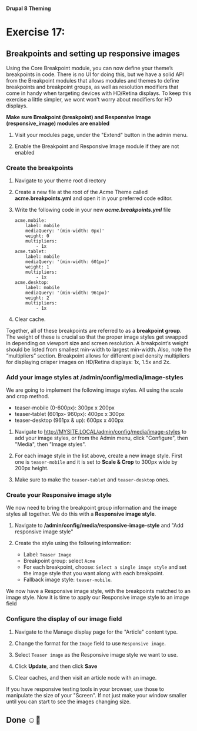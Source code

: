 #### Drupal 8 Theming

# Exercise 17: 

## Breakpoints and setting up responsive images

Using the Core Breakpoint module, you can now define your theme’s breakpoints in code. There is no UI for doing this, but we have a solid API from the Breakpoint modules that allows modules and themes to define breakpoints and breakpoint groups, as well as resolution modifiers that come in handy when targeting devices with HD/Retina displays. To keep this exercise a little simpler, we wont won't worry about modifiers for HD displays.

**Make sure Breakpoint (breakpoint) and Responsive Image (responsive_image) modules are enabled**

1. Visit your modules page, under the "Extend" button in the admin menu.

2. Enable the Breakpoint and Responsive Image module if they are not enabled

### Create the breakpoints

1. Navigate to your theme root directory

2. Create a new file at the root of the Acme Theme called **acme.breakpoints.yml** and open it in your preferred code editor.

3. Write the following code in your new ***acme.breakpoints.yml*** file

	```
	acme.mobile:
  		label: mobile
  		mediaQuery: '(min-width: 0px)'
  		weight: 0
  		multipliers:
    		- 1x
	acme.tablet:
  		label: mobile
  		mediaQuery: '(min-width: 601px)'
  		weight: 1
  		multipliers:
    		- 1x
	acme.desktop:
  		label: mobile
  		mediaQuery: '(min-width: 961px)'
  		weight: 2
  		multipliers:
    		- 1x
	```
3. Clear cache.

Together, all of these breakpoints are referred to as a **breakpoint group**.
The weight of these is crucial so that the proper image styles get swapped in depending on viewport size and screen resolution. A breakpoint’s weight should be listed from smallest min-width to largest min-width. Also, note the “multipliers” section. Breakpoint allows for different pixel density multipliers for displaying crisper images on HD/Retina displays: 1x, 1.5x and 2x.

### Add your image styles at /admin/config/media/image-styles

We are going to implement the following image styles. All using the scale and crop method.

+ teaser-mobile (0-600px): 300px x 200px
+ teaser-tablet (601px- 960px): 400px x 300px
+ teaser-desktop (961px & up): 600px x 400px

1. Navigate to http://MYSITE.LOCAL/admin/config/media/image-styles to add your image styles, or from the Admin menu, click "Configure", then "Media", then "Image styles".

2. For each image style in the list above, create a new image style. First one is `teaser-mobile` and it is set to **Scale & Crop** to 300px wide by 200px height.

3. Make sure to make the `teaser-tablet` and `teaser-desktop` ones.

### Create your Responsive image style

We now need to bring the breakpoint group information and the image styles all together. We do this with a **Responsive image style**. 

1. Navigate to **/admin/config/media/responsive-image-style** and "Add responsive image style"

2. Create the style using the following information:
	+ Label: `Teaser Image`
	+ Breakpoint group: select `Acme` 
	+ For each breakpoint, choose: `Select a single image style` and set the image style that you want along with each breakpoint.
	+ Fallback image style: `teaser-mobile`.

We now have a Responsive image style, with the breakpoints matched to an image style. Now it is time to apply our Responsive image style to an image field

### Configure the display of our image field

1. Navigate to the Manage display page for the "Article" content type.

2. Change the format for the `Image` field to use `Responsive image`.

3. Select `Teaser image` as the Responsive image style we want to use.

4. Click **Update**, and then click **Save**

5. Clear caches, and then visit an article node with an image.

If you have responsive testing tools in your browser, use those to manipulate the size of your "Screen". If not just make your window smaller until you can start to see the images changing size.

## Done ☺
